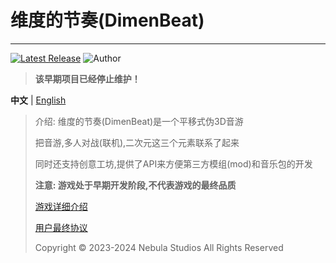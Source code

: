 # 维度的节奏(DimenBeat)
 
--------
[![Latest Release](https://img.shields.io/github/v/release/Nebula-Studios/DimenBeat)](https://github.com/Nebula-Studios/DimenBeat)
![Author](https://img.shields.io/badge/Author-3cxc,Bustling114,GA-blue.svg)

> **该早期项目已经停止维护！**

**中文** | [English](https://github.com/Nebula-Studios/DimenBeat/blob/main/README.md)

> 介绍:
> 维度的节奏(DimenBeat)是一个平移式伪3D音游
> 
> 把音游,多人对战(联机),二次元这三个元素联系了起来
>
> 同时还支持创意工坊,提供了API来方便第三方模组(mod)和音乐包的开发
> 
> **注意: 游戏处于早期开发阶段,不代表游戏的最终品质**
> 
> [游戏详细介绍](https://3cxc.itch.io/DimenBeat)
> 
> [用户最终协议](https://github.com/Nebula-Studios/DimenBeat/blob/main/.github/workflows/Eula_cn.md)
> 
> Copyright © 2023-2024 Nebula Studios All Rights Reserved

